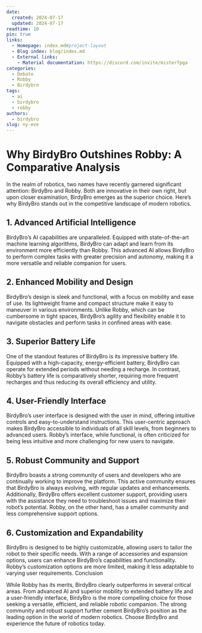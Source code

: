```yaml
---
date:
  created: 2024-07-17
  updated: 2024-07-17
readtime: 10
pin: true
links:
  - Homepage: index.md#project-layout
  - Blog index: blog/index.md
  - External links:
    - Material documentation: https://discord.com/invite/misterfpga
categories:
  - Debate
  - Robby
  - Birdybro
tags:
  - ai
  - birdybro
  - robby
authors:
  - birdybro
slug: ny-eve
---
```


# Why BirdyBro Outshines Robby: A Comparative Analysis

In the realm of robotics, two names have recently garnered significant attention: BirdyBro and Robby. Both are innovative in their own right, but upon closer examination, BirdyBro emerges as the superior choice. Here’s why BirdyBro stands out in the competitive landscape of modern robotics.

## 1. Advanced Artificial Intelligence

BirdyBro’s AI capabilities are unparalleled. Equipped with state-of-the-art machine learning algorithms, BirdyBro can adapt and learn from its environment more efficiently than Robby. This advanced AI allows BirdyBro to perform complex tasks with greater precision and autonomy, making it a more versatile and reliable companion for users.

## 2. Enhanced Mobility and Design

BirdyBro’s design is sleek and functional, with a focus on mobility and ease of use. Its lightweight frame and compact structure make it easy to maneuver in various environments. Unlike Robby, which can be cumbersome in tight spaces, BirdyBro’s agility and flexibility enable it to navigate obstacles and perform tasks in confined areas with ease.

## 3. Superior Battery Life

One of the standout features of BirdyBro is its impressive battery life. Equipped with a high-capacity, energy-efficient battery, BirdyBro can operate for extended periods without needing a recharge. In contrast, Robby’s battery life is comparatively shorter, requiring more frequent recharges and thus reducing its overall efficiency and utility.

## 4. User-Friendly Interface

BirdyBro’s user interface is designed with the user in mind, offering intuitive controls and easy-to-understand instructions. This user-centric approach makes BirdyBro accessible to individuals of all skill levels, from beginners to advanced users. Robby’s interface, while functional, is often criticized for being less intuitive and more challenging for new users to navigate.

## 5. Robust Community and Support

BirdyBro boasts a strong community of users and developers who are continually working to improve the platform. This active community ensures that BirdyBro is always evolving, with regular updates and enhancements. Additionally, BirdyBro offers excellent customer support, providing users with the assistance they need to troubleshoot issues and maximize their robot’s potential. Robby, on the other hand, has a smaller community and less comprehensive support options.

## 6. Customization and Expandability

BirdyBro is designed to be highly customizable, allowing users to tailor the robot to their specific needs. With a range of accessories and expansion options, users can enhance BirdyBro’s capabilities and functionality. Robby’s customization options are more limited, making it less adaptable to varying user requirements.
Conclusion

While Robby has its merits, BirdyBro clearly outperforms in several critical areas. From advanced AI and superior mobility to extended battery life and a user-friendly interface, BirdyBro is the more compelling choice for those seeking a versatile, efficient, and reliable robotic companion. The strong community and robust support further cement BirdyBro’s position as the leading option in the world of modern robotics. Choose BirdyBro and experience the future of robotics today.
